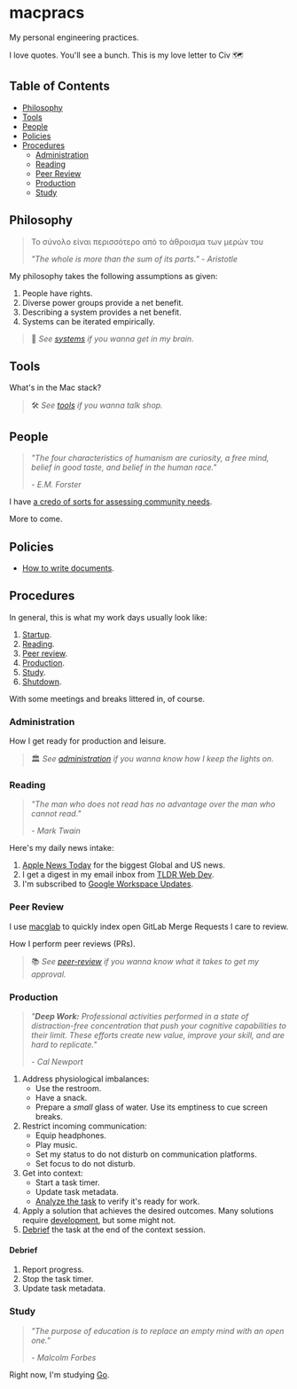 macpracs
===============

My personal engineering practices.

I love quotes. You'll see a bunch. This is my love letter to Civ 🗺️

Table of Contents
---------------------------

- [Philosophy](#philosophy)
- [Tools](#tools)
- [People](#people)
- [Policies](#policies)
- [Procedures](#procedures)
	- [Administration](#administration)
	- [Reading](#reading)
	- [Peer Review](#peer-review)
	- [Production](#production)
	- [Study](#study)

Philosophy
----------------

> Το σύνολο είναι περισσότερο από το άθροισμα των μερών του
>
> *"The whole is more than the sum of its parts."*
> *- Aristotle*

My philosophy takes the following assumptions as given:
1. People have rights.
2. Diverse power groups provide a net benefit.
3. Describing a system provides a net benefit.
4. Systems can be iterated empirically.

> 🧠 *See [systems](systems.md) if you wanna get in my brain.*

Tools
--------

What's in the Mac stack?

> 🛠️ *See [tools](tools.md) if you wanna talk shop.*

People
----------

> *"The four characteristics of humanism are curiosity, a free mind, belief in good taste, and belief in the human race."*
> 
> *- E.M. Forster*

I have [a credo of sorts for assessing community needs](community-needs-assessment.md).

More to come.

Policies
-------------

- [How to write documents](doc-style-guide.md).

Procedures
----------------

In general, this is what my work days usually look like:
1. [Startup](administration.md#startup).
2. [Reading](#reading).
3. [Peer review](peer-review.md).
4. [Production](#production).
7. [Study](#study).
8. [Shutdown](administration.md#shutdown).

With some meetings and breaks littered in, of course.

### Administration

How I get ready for production and leisure.

> 🏛️ *See [administration](administration.md) if you wanna know how I keep the lights on.*

### Reading

> *"The man who does not read has no advantage over the man who cannot read."*
> 
> *- Mark Twain*

Here's my daily news intake:
1. [Apple News Today](https://podcasts.apple.com/us/podcast/apple-news-today/id1473872585) for the biggest Global and US news.
2. I get a digest in my email inbox from [TLDR Web Dev](https://tldr.tech/webdev).
3. I'm subscribed to [Google Workspace Updates](https://workspaceupdates.googleblog.com).

### Peer Review

I use [macglab](https://github.com/mjburtenshaw/macglab) to quickly index open GitLab Merge Requests I care to review.

How I perform peer reviews (PRs).

> 📚 *See [peer-review](peer-review.md) if you wanna know what it takes to get my approval.*

### Production

> *"**Deep Work:** Professional activities performed in a state of distraction-free concentration that push your cognitive capabilities to their limit. These efforts create new value, improve your skill,  and are hard to replicate."*
> 
> *- Cal Newport*

1. Address physiological imbalances:
	- Use the restroom.
	- Have a snack.
	- Prepare a *small* glass of water. Use its emptiness to cue screen breaks.
2. Restrict incoming communication:
	- Equip headphones.
	- Play music.
	- Set my status to do not disturb on communication platforms.
	- Set focus to do not disturb.
3. Get into context:
	- Start a task timer.
	- Update task metadata.
	- [Analyze the task](developer-analysis.md) to verify it's ready for work.
4. Apply a solution that achieves the desired outcomes. Many solutions require [development](development.md), but some might not.
5. [Debrief](#debrief) the task at the end of the context session.

#### Debrief

1. Report progress.
2. Stop the task timer.
3. Update task metadata.

### Study

> *"The purpose of education is to replace an empty mind with an open one."*
> 
> *- Malcolm Forbes*

Right now, I'm studying [Go](https://go.dev).
